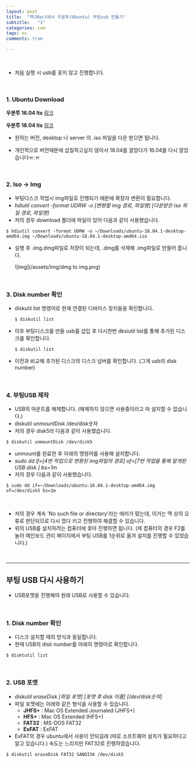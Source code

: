 ```yaml
---
layout: post
title:  "맥(Mac)에서 우분투(Ubuntu) 부팅usb 만들기"
subtitle:   "1"
categories: com
tags: os
comments: true

---
```


<br/>

- 처음 실행 시 usb를 꽂지 않고 진행합니다.

<br/>

### 1. Ubuntu Download

**우분투 16.04 lts** [링크](http://releases.ubuntu.com/16.04/)

**우분투 18.04 lts** [링크](http://mirror.kakao.com/ubuntu-releases/bionic/)

- 원하는 버전, desktop 나 server 의 .iso 파일을 다운 받으면 됩니다.

- 개인적으로 버전때문에 삽질하고싶지 않아서 18.04를 깔았다가 16.04를 다시 깔았습니다ㅠ.ㅠ


<br/>

### 2. Iso -> Img

- 부팅디스크 작업시 img파일로 진행되기 때문에 확장자 변환이 필요합니다.
- *hdiutil convert -format UDRW -o [변환할 img 경로, 파일명] \[다운받은 iso 파일 경로, 파일명]*
- 저의 경우 download 폴더에 파일이 있어 다음과 같이 사용했습니다.

```
$ hdiutil convert -format UDRW -o ~/Downloads/ubuntu-18.04.1-desktop-amd64.img ~/Downloads/ubuntu-18.04.1-desktop-amd64.iso
```

- 실행 후 .img.dmg파일로 저장이 되는데, .dmg를 삭제해 .img파일로 만들어 줍니다.

  ![img](/assets/img/dmg to img.png)

<br/>

### 3. Disk number 확인

- diskutil list 명령어로 현재 연결된 디바이스 장치들을 확인합니다.

  ```
  $ diskutil list
  ```

- 이후 부팅디스크를 만들 usb를 삽입 후 다시한번 dksiutil list를 통해 추가된 디스크를 확인합니다.

  ```
  $ diskutil list
  ```

- 이전과 비교해 추가된 디스크의 디스크 넘버를 확인합니다. (그게 usb의 disk number)

<br/>

### 4. 부팅USB 제작

- USB의 마운트를 해제합니다. (해제하지 않으면 사용중이라고 떠 설치할 수 없습니다.)
- diskutil unmountDisk /dev/disk숫자
- 저의 경우 disk5라 다음과 같이 사용했습니다.

```
$ diskutil unmountDisk /dev/disk5
```

- unmount를 완료한 후 아래의 명령어를 사용해 설치합니다.
- *sudo dd if=[4번 작업으로 변환된 img파일의 경로] of=[7번 작업을 통해 알게된 USB disk ] bs=1m*
- 저의 경우 다음과 같이 사용했습니다.

```
$ sudo dd if=~/Downloads/ubuntu-16.04.1-desktop-amd64.img of=/dev/disk5 bs=1m
```

<br/>

- 저의 경우 계속 'No such file or directory'라는 에러가 떴는데, 이거는 맥 상의 오류로 판단되므로 다시 껐다 키고 진행하여 해결할 수 있습니다.
- 위의 USB를 설치하려는 컴퓨터에 꽂아 진행하면 됩니다. (제 컴퓨터의 경우 F2를 눌러 메인보드 관리 페이지에서 부팅 USB를 1순위로 옮겨 설치를 진행할 수 있었습니다.)

<br/>

---

## 부팅 USB 다시 사용하기

- USB포맷을 진행해야 원래 USB로 사용할 수 있습니다.

<br/>

### 1. Disk number 확인

- 디스크 설치할 때의 방식과 동일합니다. 
- 현재 USB의 disk number를 아래의 명령어로 확인합니다.

```
$ disktutil list
```

<br/>

### 2. USB 포맷

- *diskutil eraseDisk [파일 포맷] \[포맷 후 disk 이름] \[/dev/disk숫자]*
- 파일 포맷에는 아래와 같은 형식을 사용할 수 있습니다.
  - **JHFS+** : Mac OS Extended Journaled (JHFS+)
  - **HFS+** : Mac OS Extended (HFS+)
  - **FAT32** : MS-DOS FAT32
  - **ExFAT** : ExFAT
- ExFAT의 경우 ubuntu에서 사용이 안되길래 (따로 소프트웨어 설치가 필요하다고 알고 있습니다.) 속도는 느리지만 FAT32로 진행하였습니다.

```
$ diskutil eraseDisk FAT32 SANDISK /dev/disk5
```



